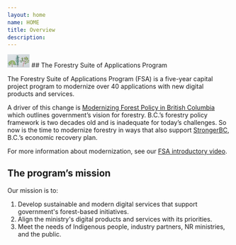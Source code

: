```yaml
---
layout: home
name: HOME
title: Overview
description:        
---
```



<img src="assets/images/slide1.png" alt="FSA" width="10%" height="10%">
## The Forestry Suite of Applications Program 

The Forestry Suite of Applications Program (FSA) is a five-year capital project program to modernize over 40 applications with new digital products and services. 

A driver of this change is [Modernizing Forest Policy in British Columbia](https://www2.gov.bc.ca/gov/content/industry/forestry/competitive-forest-industry) which outlines government’s vision for forestry. B.C.’s forestry policy framework is two decades old and is inadequate for today’s challenges. So now is the time to modernize forestry in ways that also support [StrongerBC](https://strongerbc.gov.bc.ca/), B.C.’s economic recovery plan. 

For more information about modernization, see our [FSA introductory video](https://www.youtube.com/watch?v=l7OSu6n_9EE). 

## The program’s mission 

Our mission is to: 
1. Develop sustainable and modern digital services that support government's forest-based initiatives. 
2. Align the ministry's digital products and services with its priorities. 
3. Meet the needs of Indigenous people, industry partners, NR ministries, and the public. 
